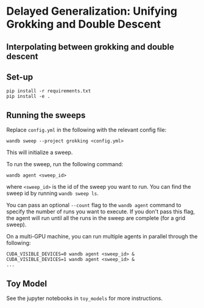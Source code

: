 # Delayed Generalization: Unifying Grokking and Double Descent

## Interpolating between grokking and double descent

## Set-up 


```shell
pip install -r requirements.txt
pip install -e .
```

## Running the sweeps

Replace `config.yml` in the following with the relevant config file:

```shell
wandb sweep --project grokking <config.yml>
```

This will initialize a sweep. 

To run the sweep, run the following command:

```shell
wandb agent <sweep_id>
```

where `<sweep_id>` is the id of the sweep you want to run. You can find the sweep id by running `wandb sweep ls`.

You can pass an optional `--count` flag to the `wandb agent` command to specify the number of runs you want to execute. If you don't pass this flag, the agent will run until all the runs in the sweep are complete (for a grid sweep).

On a multi-GPU machine, you can run multiple agents in parallel through the following:

```shell
CUDA_VISIBLE_DEVICES=0 wandb agent <sweep_id> &
CUDA_VISIBLE_DEVICES=1 wandb agent <sweep_id> &
...
```

## Toy Model

See the jupyter notebooks in `toy_models` for more instructions.


